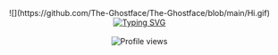 

<div align="center">
  ![](https://github.com/The-Ghostface/The-Ghostface/blob/main/Hi.gif)
  <br>
<a href="https://git.io/typing-svg"><img src="https://readme-typing-svg.demolab.com?font=Fira+Code&duration=4250&pause=1000&color=5A6EBE&center=true&width=176&lines=Wazzuuuuuuuuup" alt="Typing SVG" /></a>
  
<br>
  <br>
  <img src="https://komarev.com/ghpvc/?username=The-Ghostface&color=242c4c&label=Profile+views+" alt="Profile views" />
</div>


